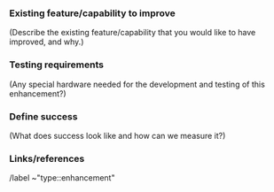 ### Existing feature/capability to improve
(Describe the existing feature/capability that you would like to have improved,
and why.)


### Testing requirements
(Any special hardware needed for the development and testing of this
enhancement?)


### Define success
(What does success look like and how can we measure it?)


### Links/references


/label ~"type::enhancement"
